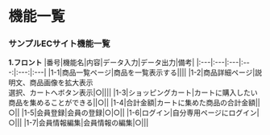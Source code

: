 # 機能一覧
### サンプルECサイト機能一覧
**1.フロント**
|番号|機能名|内容|データ入力|データ出力|備考|
|:---|:---|:---|:---:|:---:|:---|
|1-1|商品一覧ページ|商品を一覧表示する||||
|1-2|商品詳細ページ|説明文、商品画像を拡大表示<br>選択、カートへボタン表示|○||||
|1-3|ショッピングカート|カートに購入したい商品を集めることができる||○||
|1-4|合計金額|カートに集めた商品の合計金額||○||
|1-5|会員登録|会員の登録|○|○||
|1-6|ログイン|自分専用ページにログイン|○|||
|1-7|会員情報編集|会員情報の編集|○|||
